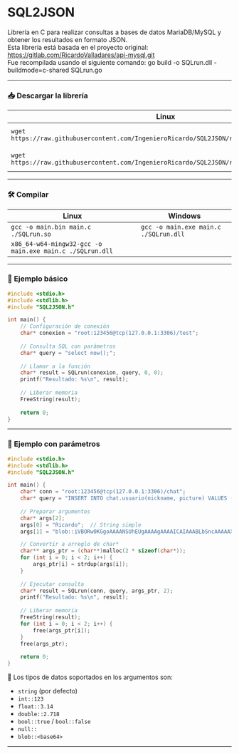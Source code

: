 # SQL2JSON

Librería en C para realizar consultas a bases de datos MariaDB/MySQL y obtener los resultados en formato JSON.  
Esta librería está basada en el proyecto original: https://gitlab.com/RicardoValladares/api-mysql.git  
Fue recompilada usando el siguiente comando: go build -o SQLrun.dll -buildmode=c-shared SQLrun.go

---

### 📥 Descargar la librería

| Linux | Windows |
| --- | --- |
| `wget https://raw.githubusercontent.com/IngenieroRicardo/SQL2JSON/refs/heads/main/SQLrun.so` | `Invoke-WebRequest https://raw.githubusercontent.com/IngenieroRicardo/SQL2JSON/refs/heads/main/SQLrun.dll -OutFile ./SQLrun.dll` |
| `wget https://raw.githubusercontent.com/IngenieroRicardo/SQL2JSON/refs/heads/main/SQLrun.h` | `Invoke-WebRequest https://raw.githubusercontent.com/IngenieroRicardo/SQL2JSON/refs/heads/main/SQLrun.h -OutFile ./SQLrun.h` |

---

### 🛠️ Compilar

| Linux | Windows |
| --- | --- |
| `gcc -o main.bin main.c ./SQLrun.so` | `gcc -o main.exe main.c ./SQLrun.dll` |
| `x86_64-w64-mingw32-gcc -o main.exe main.c ./SQLrun.dll` |  |

---

### 🧪 Ejemplo básico

```C
#include <stdio.h>
#include <stdlib.h>
#include "SQL2JSON.h"

int main() {
    // Configuración de conexión
    char* conexion = "root:123456@tcp(127.0.0.1:3306)/test";
    
    // Consulta SQL con parámetros
    char* query = "select now();";
        
    // Llamar a la función
    char* result = SQLrun(conexion, query, 0, 0);
    printf("Resultado: %s\n", result);
    
    // Liberar memoria
    FreeString(result);
    
    return 0;
}
```

---

### 🧪 Ejemplo con parámetros

```C
#include <stdio.h>
#include <stdlib.h>
#include "SQL2JSON.h"

int main() {
    char* conn = "root:123456@tcp(127.0.0.1:3306)/chat";
    char* query = "INSERT INTO chat.usuario(nickname, picture) VALUES (?, ?);";
    
    // Preparar argumentos
    char* args[2];
    args[0] = "Ricardo";  // String simple
    args[1] = "blob::iVBORw0KGgoAAAANSUhEUgAAAAgAAAAICAIAAABLbSncAAAAAXNSR0IArs4c6QAAAARnQU1BAACxjwv8YQUAAAAJcEhZcwAADsMAAA7DAcdvqGQAAAArSURBVBhXY/iPA0AlGBgwGFAKlwQmAKrAIgcVRZODCsI5cAAVgVDo4P9/AHe4m2U/OJCWAAAAAElFTkSuQmCC";  // Imagen en base64

    // Convertir a arreglo de char*
    char** args_ptr = (char**)malloc(2 * sizeof(char*));
    for (int i = 0; i < 2; i++) {
        args_ptr[i] = strdup(args[i]);
    }
    
    // Ejecutar consulta
    char* result = SQLrun(conn, query, args_ptr, 2);
    printf("Resultado: %s\n", result);
    
    // Liberar memoria
    FreeString(result);
    for (int i = 0; i < 2; i++) {
        free(args_ptr[i]);
    }
    free(args_ptr);
    
    return 0;
}
```



📝 Los tipos de datos soportados en los argumentos son:
- `string` (por defecto)
- `int::123`
- `float::3.14`
- `double::2.718`
- `bool::true` / `bool::false`
- `null::`
- `blob::<base64>`

---

